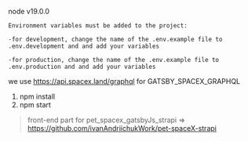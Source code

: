 node v19.0.0

`Environment variables must be added to the project: `

`-for development, change the name of the .env.example file to .env.development and and add your variables`

`-for production, change the name of the .env.example file to .env.production and and add your variables`

we use https://api.spacex.land/graphql for GATSBY_SPACEX_GRAPHQL

1. npm install
2. npm start

>front-end part for pet_spacex_gatsbyJs_strapi => https://github.com/ivanAndriichukWork/pet-spaceX-strapi
